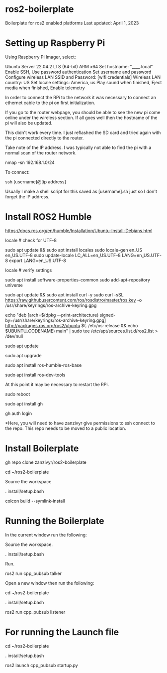 # ros2-boilerplate
Boilerplate for ros2 enabled platforms
Last updated: April 1, 2023

# Setting up Raspberry Pi
Using Raspberry Pi Imager, select:

Ubuntu Server 22.04.2 LTS (64-bit) ARM x64
Set hostname: "____.local"
Enable SSH, Use password authentication
Set username and password
Configure wireless LAN
SSID and Password: [wifi credentials]
Wireless LAN country: US
Set locale settings: America, us
Play sound when finished, Eject media when finished, Enable telemetry

In order to connect the RPi to the network it was necessary to connect an ethernet cable to the pi on first initialization.

If you go to the router webpage, you should be able to see the new pi come online under the wireless section. If all goes well then the hostname of the pi will also be updated.

This didn't work every time. I just reflashed the SD card and tried again with the pi connected directly to the router.

Take note of the IP address. I was typically not able to find the pi with a normal scan of the router network.

nmap -sn 192.168.1.0/24

To connect:

ssh [username]@[ip address]

Usually I make a shell script for this saved as [username].sh just so I don't forget the IP address.

# Install ROS2 Humble
https://docs.ros.org/en/humble/Installation/Ubuntu-Install-Debians.html

locale  # check for UTF-8

sudo apt update && sudo apt install locales
sudo locale-gen en_US en_US.UTF-8
sudo update-locale LC_ALL=en_US.UTF-8 LANG=en_US.UTF-8
export LANG=en_US.UTF-8

locale  # verify settings

sudo apt install software-properties-common
sudo add-apt-repository universe

sudo apt update && sudo apt install curl -y
sudo curl -sSL https://raw.githubusercontent.com/ros/rosdistro/master/ros.key -o /usr/share/keyrings/ros-archive-keyring.gpg

echo "deb [arch=$(dpkg --print-architecture) signed-by=/usr/share/keyrings/ros-archive-keyring.gpg] http://packages.ros.org/ros2/ubuntu $(. /etc/os-release && echo $UBUNTU_CODENAME) main" | sudo tee /etc/apt/sources.list.d/ros2.list > /dev/null

sudo apt update

sudo apt upgrade

sudo apt install ros-humble-ros-base

sudo apt install ros-dev-tools

At this point it may be necessary to restart the RPi.

sudo reboot

sudo apt install gh

gh auth login

*Here, you will need to have zanzivyr give permissions to ssh connect to the repo. This repo needs to be moved to a public location.

# Install Boilerplate
gh repo clone zanzivyr/ros2-boilerplate

cd ~/ros2-boilerplate

Source the workspace

. install/setup.bash

colcon build --symlink-install

# Running the Boilerplate
In the current window run the following:

Source the workspace.

. install/setup.bash

Run.

ros2 run cpp_pubsub talker

Open a new window then run the following:

cd ~/ros2-boilerplate

. install/setup.bash

ros2 run cpp_pubsub listener

# For running the Launch file
cd ~/ros2-boilerplate

. install/setup.bash

ros2 launch cpp_pubsub startup.py